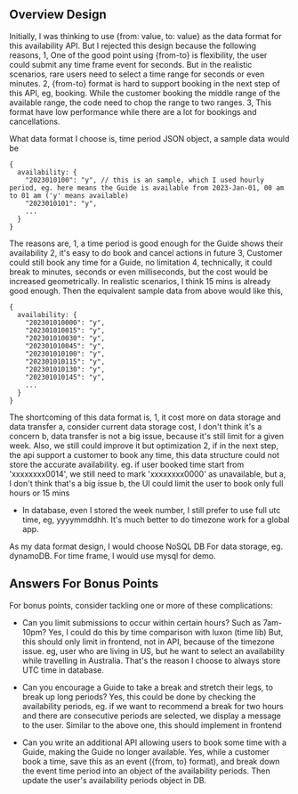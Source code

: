 ## Overview Design
Initially, I was thinking to use {from: value, to: value} as the data format for this availability API. But I rejected this design because the following reasons,
1, One of the good point using {from-to} is flexibility, the user could submit any time frame event for seconds. But in the realistic scenarios, rare users need to select a time range for seconds or even minutes.
2, {from-to} format is hard to support booking in the next step of this API, eg, booking. While the customer booking the middle range of the available range, the code need to chop the range to two ranges.
3, This format have low performance while there are a lot for bookings and cancellations.


What data format I choose is, time period JSON object, a sample data would be
```
{
  availability: {
    "2023010100": "y", // this is an sample, which I used hourly period, eg. here means the Guide is available from 2023-Jan-01, 00 am to 01 am ('y' means available)
    "2023010101": "y",
    ...
  }
}
```
The reasons are,
1, a time period is good enough for the Guide shows their availability
2, it's easy to do book and cancel actions in future
3, Customer could still book any time for a Guide, no limitation
4, technically, it could break to minutes, seconds or even milliseconds, but the cost would be increased geometrically. In realistic scenarios, I think 15 mins is already good enough. Then the equivalent sample data from above would like this,
```
{
  availability: {
    "202301010000": "y",
    "202301010015": "y",
    "202301010030": "y",
    "202301010045": "y",
    "202301010100": "y",
    "202301010115": "y",
    "202301010130": "y",
    "202301010145": "y",
    ...
  }
}
```

The shortcoming of this data format is,
1, it cost more on data storage and data transfer
  a, consider current data storage cost, I don't think it's a concern
  b, data transfer is not a big issue, because it's still limit for a given week. Also, we still could improve it but optimization
2, if in the next step, the api support a customer to book any time, this data structure could not store the accurate availability.
  eg. if user booked time start from 'xxxxxxxx0014', we still need to mark 'xxxxxxxx0000' as unavailable, but
  a, I don't think that's a big issue
  b, the UI could limit the user to book only full hours or 15 mins

* In database, even I stored the week number, I still prefer to use full utc time, eg, yyyymmddhh. It's much better to do timezone work for a global app.

As my data format design, I would choose NoSQL DB For data storage, eg. dynamoDB.
For time frame, I would use mysql for demo.


## Answers For Bonus Points
For bonus points, consider tackling one or more of these complications:
* Can you limit submissions to occur within certain hours? Such as 7am-10pm?
Yes, I could do this by time comparison with luxon (time lib)
But, this should only limit in frontend, not in API, because of the timezone issue. eg, user who are living in US, but he want to select an availability while travelling in Australia. That's the reason I choose to always store UTC time in database.

* Can you encourage a Guide to take a break and stretch their legs, to break up long periods?
Yes, this could be done by checking the availability periods, eg. if we want to recommend a break for two hours and there are consecutive periods are selected, we display a message to the user. Similar to the above one, this should implement in frontend

* Can you write an additional API allowing users to book some time with a Guide, making the Guide no longer available.
Yes, while a customer book a time, save this as an event ({from, to} format), and break down the event time period into an object of the availability periods. Then update the user's availability periods object in DB.